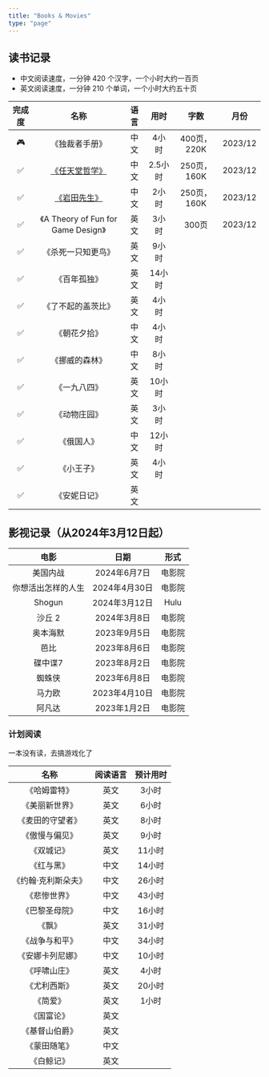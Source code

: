 ```yaml
---
title: "Books & Movies"
type: "page"
---
```


## 读书记录

- 中文阅读速度，一分钟 420 个汉字，一个小时大约一百页
- 英文阅读速度，一分钟 210 个单词，一个小时大约五十页

| 完成度 | 名称 | 语言 | 用时| 字数 | 月份 |
|:----:|:---------------------------------------:|:----:|:---------:|:-----:|:-----:|
| 🎮   |《独裁者手册》                             |中文    |4小时    | 400页，220K|2023/12|
| ✅   |[《任天堂哲学》](./nintendo/)              |中文   |2.5小时   | 250页，160K|2023/12|
| ✅   |[《岩田先生》](./nintendo/)                |中文   |2小时     | 250页，160K|2023/12|
| ✅   |《A Theory of Fun for Game Design》       |英文    |3小时    | 300页 |2023/12|
| ✅   |《杀死一只知更鸟》                        |英文   |9小时   |||
| ✅   | 《百年孤独》                             |英文   |14小时   |||
| ✅   | 《了不起的盖茨比》                        |英文   |4小时    |||
| ✅   | 《朝花夕拾》                             |中文   |4小时    |||
| ✅   | 《挪威的森林》                           |中文   |8小时    |||
| ✅   | 《一九八四》                             |英文   |10小时   |||
| ✅   | 《动物庄园》                             |英文   |3小时    |||
| ✅   | 《俄国人》                               |中文   |12小时   |||
| ✅   | 《小王子》                               |英文   |4小时    |||
| ✅   | 《安妮日记》                             |英文   |         |||

## 影视记录（从2024年3月12日起）

| 电影 | 日期 | 形式 |
|:----:|:---------------------------------------:|:----:|
| 美国内战 | 2024年6月7日 | 电影院 |
| 你想活出怎样的人生 | 2024年4月30日 | 电影院 |
| Shogun | 2024年3月12日 | Hulu |
|沙丘 2|   2024年3月8日 |  电影院 |
|奥本海默|2023年9月5日 |电影院|
|芭比|  2023年8月6日 |电影院|
|碟中谍7|2023年8月2日 |电影院|
|蜘蛛侠| 2023年6月8日 |电影院|
|马力欧| 2023年4月10日 |电影院|
|阿凡达| 2023年1月2日 |电影院|

### 计划阅读

一本没有读，去搞游戏化了

| 名称 | 阅读语言 | 预计用时|
|:---------------------------------------:|:----:|:------:|
| 《哈姆雷特》                             |英文   |3小时    |
| 《美丽新世界》                          |英文   |6小时    |
| 《麦田的守望者》                        |英文   |8小时    |
| 《傲慢与偏见》                           |英文    |9小时    |
| 《双城记》                              |英文   |11小时    |
| 《红与黑》                              |中文    |14小时    |
| 《约翰·克利斯朵夫》                      |中文  |26小时    |
| 《悲惨世界》                             |中文    |43小时    |
| 《巴黎圣母院》                           |中文   |16小时    |
| 《飘》                                  |英文  |31小时    |
| 《战争与和平》                           |中文   |34小时         |
| 《安娜卡列尼娜》                         |中文   |  10小时   |
| 《呼啸山庄》                             |英文   |4小时    |
| 《尤利西斯》                            |英文   |20小时    |
| 《简爱》                               |英文   |1小时    |
| 《国富论》                               |英文   |   |
| 《基督山伯爵》                            |英文   |   |
| 《蒙田随笔》                              |中文   |   |
| 《白鲸记》                               |英文   |   |